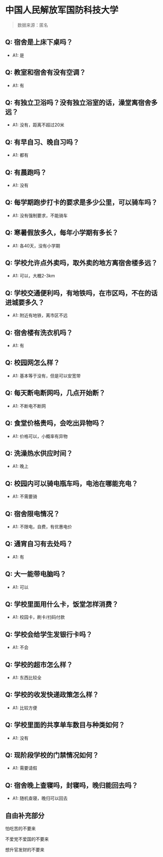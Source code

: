 # 中国人民解放军国防科技大学

> 数据来源：匿名

## Q: 宿舍是上床下桌吗？

- A1: 是

## Q: 教室和宿舍有没有空调？

- A1: 有

## Q: 有独立卫浴吗？没有独立浴室的话，澡堂离宿舍多远？

- A1: 没有，距离不超过20米

## Q: 有早自习、晚自习吗？

- A1: 都有

## Q: 有晨跑吗？

- A1: 没有

## Q: 每学期跑步打卡的要求是多少公里，可以骑车吗？

- A1: 没有强制要求，不能骑车

## Q: 寒暑假放多久，每年小学期有多长？

- A1: 各40天，没有小学期

## Q: 学校允许点外卖吗，取外卖的地方离宿舍楼多远？

- A1: 可以，大概2-3km

## Q: 学校交通便利吗，有地铁吗，在市区吗，不在的话进城要多久？

- A1: 附近有地铁，离市区不远

## Q: 宿舍楼有洗衣机吗？

- A1: 有

## Q: 校园网怎么样？

- A1: 基本等于没有，但是可以安宽带

## Q: 每天断电断网吗，几点开始断？

- A1: 不断电不断网

## Q: 食堂价格贵吗，会吃出异物吗？

- A1: 价格可以，小概率有异物

## Q: 洗澡热水供应时间？

- A1: 晚上

## Q: 校园内可以骑电瓶车吗，电池在哪能充电？

- A1: 不需要骑

## Q: 宿舍限电情况？

- A1: 不限电，自费，有优惠电价

## Q: 通宵自习有去处吗？

- A1: 有

## Q: 大一能带电脑吗？

- A1: 可以

## Q: 学校里面用什么卡，饭堂怎样消费？

- A1: 校园卡，刷卡/扫码付款

## Q: 学校会给学生发银行卡吗？

- A1: 不会

## Q: 学校的超市怎么样？

- A1: 东西比较全

## Q: 学校的收发快递政策怎么样？

- A1: 比较方便

## Q: 学校里面的共享单车数目与种类如何？

- A1: 没有

## Q: 现阶段学校的门禁情况如何？

- A1: 需要请假

## Q: 宿舍晚上查寝吗，封寝吗，晚归能回去吗？

- A1: 随机查寝，晚归可以回去

## 自由补充部分

怕吃苦的不要来

不爱党不爱国的不要来

想升官发财的不要来